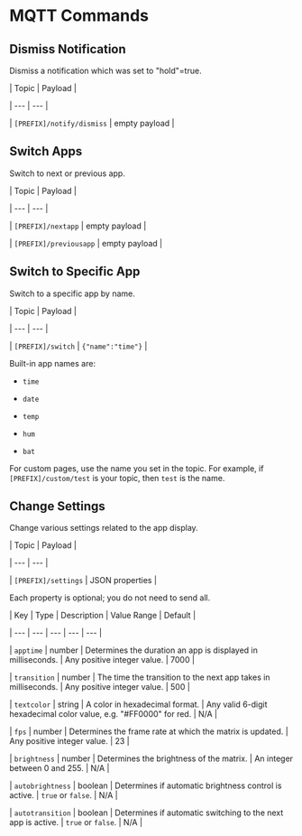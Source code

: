 # MQTT Commands

## Dismiss Notification  

Dismiss a notification which was set to "hold"=true.

| Topic | Payload |

| --- | --- |

| `[PREFIX]/notify/dismiss` | empty payload |

## Switch Apps

Switch to next or previous app.

| Topic | Payload |

| --- | --- |

| `[PREFIX]/nextapp` | empty payload |

| `[PREFIX]/previousapp` | empty payload |

## Switch to Specific App  

Switch to a specific app by name.

| Topic | Payload |

| --- | --- |

| `[PREFIX]/switch` | `{"name":"time"}` |

Built-in app names are:

- `time`

- `date`

- `temp`

- `hum`

- `bat`

For custom pages, use the name you set in the topic. For example, if `[PREFIX]/custom/test` is your topic, then `test` is the name.

## Change Settings  

Change various settings related to the app display.

| Topic | Payload |

| --- | --- |

| `[PREFIX]/settings` | JSON properties |

Each property is optional; you do not need to send all.

| Key | Type | Description | Value Range | Default |

| --- | --- | --- | --- | --- |

| `apptime` | number | Determines the duration an app is displayed in milliseconds. | Any positive integer value. | 7000 |

| `transition` | number | The time the transition to the next app takes in milliseconds. | Any positive integer value. | 500 |

| `textcolor` | string | A color in hexadecimal format. | Any valid 6-digit hexadecimal color value, e.g. "#FF0000" for red. | N/A |

| `fps` | number | Determines the frame rate at which the matrix is updated. | Any positive integer value. | 23 |

| `brightness` | number | Determines the brightness of the matrix. | An integer between 0 and 255. | N/A |

| `autobrightness` | boolean | Determines if automatic brightness control is active. | `true` or `false`. | N/A |

| `autotransition` | boolean | Determines if automatic switching to the next app is active. | `true` or `false`. | N/A |
